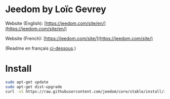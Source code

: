 # Jeedom by Loïc Gevrey #

Website (English): [https://jeedom.com/site/en/](https://jeedom.com/site/en/)

Website (French):  [https://jeedom.com/site/](https://jeedom.com/site/)

(Readme en français [ci-dessous](#french).)

# Install #
```bash
sudo apt-get update
sudo apt-get dist-upgrade
curl -sS https://raw.githubusercontent.com/jeedom/core/stable/install/install.sh | sudo sh
```

